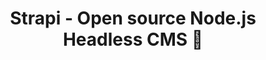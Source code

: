 ---
name: strapi

host: strapi.io
origin: https://strapi.io
pathname: /
search: 
href: https://strapi.io/
title: Strapi - Open source Node.js Headless CMS 🚀

ogTitle: Strapi - Open source Node.js Headless CMS 🚀

twitterTitle: Strapi - Open source Node.js Headless CMS 🚀

description: >-
  Strapi is the next-gen headless CMS, open-source, javascript, enabling
  content-rich experiences to be created, managed and exposed to any digital
  device.

ogDescription: >-
  Strapi is the next-gen headless CMS, open-source, javascript, enabling
  content-rich experiences to be created, managed and exposed to any digital
  device.

image: https://assets.strapi.io/uploads/HP_meta_b32f546a40.png
ogImage: https://assets.strapi.io/uploads/HP_meta_b32f546a40.png
twitterImage: https://assets.strapi.io/uploads/HP_meta_b32f546a40.png
keywords: 
logo: 
---